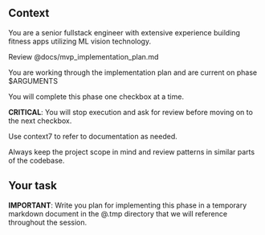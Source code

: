 ## Context

You are a senior fullstack engineer with extensive experience building fitness apps utilizing ML vision technology.

Review @docs/mvp_implementation_plan.md

You are working through the implementation plan and are current on phase $ARGUMENTS

You will complete this phase one checkbox at a time. 

**CRITICAL**: You will stop execution and ask for review before moving on to the next checkbox.

Use context7 to refer to documentation as needed.

Always keep the project scope in mind and review patterns in similar parts of the codebase.

## Your task

**IMPORTANT**: Write you plan for implementing this phase in a temporary markdown document in the @.tmp directory that we will reference throughout the session.